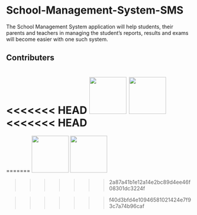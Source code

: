 # School-Management-System-SMS
The School Management System application will help students, their parents and teachers in managing the student’s reports, results and exams will become easier with one such system.

## Contributers
<<<<<<< HEAD
[<img src="https://avatars1.githubusercontent.com/u/27917751?s=460&v=4" width="100px;"/>](https://github.com/MadhuMPandurangi) [<img src="https://avatars2.githubusercontent.com/u/26653476?s=460&v=4" width="100px;"/>](https://github.com/aprameyakatti)
<<<<<<< HEAD
=======
=======
[<img src="https://avatars1.githubusercontent.com/u/27917751?s=460&v=4" width="100px;"/>](https://github.com/MadhuMPandurangi)
[<img src="https://avatars2.githubusercontent.com/u/26653476?s=460&v=4" width="100px;"/>](https://github.com/aprameyakatti)
>>>>>>> 2a87a41b1e12a14e2bc89d4ee46f08301dc3224f

>>>>>>> f40d3bfd4e10946581021424e7f93c7a74b96caf

